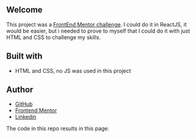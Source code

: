 ## Welcome

This project was a [FrontEnd Mentor challenge](https://www.frontendmentor.io/challenges/space-tourism-multipage-website-gRWj1URZ3). I could do it in ReactJS, it would be easier, but i needed to prove to myself that I could do it with just HTML and CSS to challenge my skills. 

## Built with

- HTML and CSS, no JS was used in this project

## Author

- [GitHub](https://github.com/Jp-bruno)
- [Frontend Mentor](https://www.frontendmentor.io/profile/Jp-bruno)
- [Linkedin](https://www.linkedin.com/in/jo%C3%A3o-pedro-bruno-machado-230227a6/)

The code in this repo results in this page:

<!-- ![alt text](https://github.com/Jp-bruno/FrontendMentorChallenge1/blob/116f31f0f0d19b99f921fbffaef7ebc53d1acb52/print.PNG) -->

